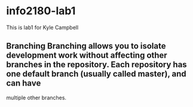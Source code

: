 # info2180-lab1
This is lab1 for Kyle Campbell
## Branching Branching allows you to isolate development work without affecting other branches in the repository. Each repository has one default branch (usually called master), and can have 
multiple other branches.